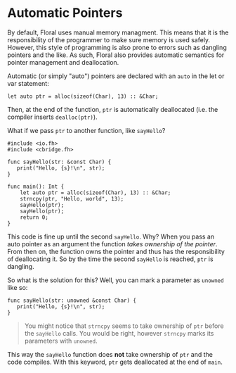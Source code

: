 # Automatic Pointers

By default, Floral uses manual memory managment. This means that it is the responsibility of the programmer to make sure memory is used safely. However, this style of programming is also prone to errors such as dangling pointers and the like. As such, Floral also provides automatic semantics for pointer management and deallocation. 

Automatic (or simply "auto") pointers are declared with an `auto` in the let or var statement:

```
let auto ptr = alloc(sizeof(Char), 13) :: &Char;
```

Then, at the end of the function, `ptr` is automatically deallocated (i.e. the compiler inserts `dealloc(ptr)`).

What if we pass `ptr` to another function, like `sayHello`?

```
#include <io.fh>
#include <cbridge.fh>

func sayHello(str: &const Char) {
   print("Hello, {s}!\n", str);
}

func main(): Int {
    let auto ptr = alloc(sizeof(Char), 13) :: &Char;
    strncpy(ptr, "Hello, world", 13);
    sayHello(ptr);
    sayHello(ptr);
    return 0;
}
```

This code is fine up until the second `sayHello`. Why? When you pass an auto pointer as an argument the function _takes ownership of the pointer_. From then on, the function owns the pointer and thus has the responsibility of deallocating it. So by the time the second `sayHello` is reached, `ptr` is dangling. 

So what is the solution for this? Well, you can mark a parameter as `unowned` like so:

```
func sayHello(str: unowned &const Char) {
   print("Hello, {s}!\n", str);
}
```

> You might notice that `strncpy` seems to take ownership of `ptr` before the `sayHello` calls. You would be right, however `strncpy` marks its parameters with `unowned`.

This way the `sayHello` function does **not** take ownership of `ptr` and the code compiles. With this keyword, `ptr` gets deallocated at the end of `main`.
